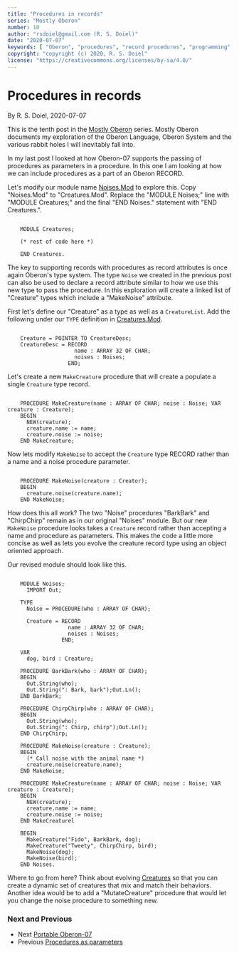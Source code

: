 ```yaml
---
title: "Procedures in records"
series: "Mostly Oberon"
number: 10
author: "rsdoiel@gmail.com (R. S. Doiel)"
date: "2020-07-07"
keywords: [ "Oberon", "procedures", "record procedures", "programming" ]
copyright: "copyright (c) 2020, R. S. Doiel"
license: "https://creativecommons.org/licenses/by-sa/4.0/" 
---
```



# Procedures in records

By R. S. Doiel, 2020-07-07

This is the tenth post in the [Mostly Oberon](../../04/11/Mostly-Oberon.html) series.
Mostly Oberon documents my exploration of the Oberon Language, Oberon System and the 
various rabbit holes I will inevitably fall into.

In my last post I looked at how Oberon-07 supports the passing of procedures as parameters in a procedure. In this one I am looking at how we can
include procedures as a part of an Oberon RECORD. 

Let's modify our module name [Noises.Mod](Noises.Mod) to explore this.
Copy "Noises.Mod" to "Creatures.Mod". Replace the "MODULE Noises;" line with
"MODULE Creatures;" and the final "END Noises." statement with "END Creatures.".


~~~

    MODULE Creatures;
    
    (* rest of code here *)

    END Creatures.

~~~


The key to supporting records with procedures as record attributes is once again Oberon's type system.  The type `Noise` we created in the previous post can also be used to declare a record attribute similar to how we use this new type to pass the procedure. In this exploration will create a linked list of "Creature" types which include a "MakeNoise" attribute.

First let's define our "Creature" as a type as well as a 
`CreatureList`. Add the following under our `TYPE` 
definition in [Creatures.Mod](Creatures.Mod).


~~~

    Creature = POINTER TO CreatureDesc;
    CreatureDesc = RECORD
                     name : ARRAY 32 OF CHAR;
                     noises : Noises;
                   END;

~~~


Let's create a new `MakeCreature` procedure that will create
a populate a single `Creature` type record.


~~~

    PROCEDURE MakeCreature(name : ARRAY OF CHAR; noise : Noise; VAR creature : Creature);
    BEGIN
      NEW(creature);
      creature.name := name;
      creature.noise := noise;
    END MakeCreature;

~~~


Now lets modify `MakeNoise` to accept the `Creature` type RECORD
rather than a name and a noise procedure parameter.


~~~

    PROCEDURE MakeNoise(creature : Creator);
    BEGIN
      creature.noise(creature.name);
    END MakeNoise;

~~~


How does this all work?  The two "Noise" procedures 
"BarkBark" and "ChirpChirp" remain as in our original 
"Noises" module. But our new `MakeNoise` procedure
looks takes a `Creature` record rather than accepting a
name and procedure as parameters. This makes the code 
a little more concise as well as lets you evolve the
creature record type using an object oriented approach.

Our revised module should look like this.


~~~

    MODULE Noises;
      IMPORT Out;
    
    TYPE 
      Noise = PROCEDURE(who : ARRAY OF CHAR);

      Creature = RECORD
                   name : ARRAY 32 OF CHAR;
                   noises : Noises;
                 END;
    
    VAR
      dog, bird : Creature;

    PROCEDURE BarkBark(who : ARRAY OF CHAR);
    BEGIN
      Out.String(who);
      Out.String(": Bark, bark");Out.Ln();
    END BarkBark;
    
    PROCEDURE ChirpChirp(who : ARRAY OF CHAR);
    BEGIN
      Out.String(who);
      Out.String(": Chirp, chirp");Out.Ln();
    END ChirpChirp;
    
    PROCEDURE MakeNoise(creature : Creature);
    BEGIN
      (* Call noise with the animal name *)
      creature.noise(creature.name);
    END MakeNoise;

    PROCEDURE MakeCreature(name : ARRAY OF CHAR; noise : Noise; VAR creature : Creature);
    BEGIN
      NEW(creature);
      creature.name := name;
      creature.noise := noise;
    END MakeCreaturel
    
    BEGIN
      MakeCreature("Fido", BarkBark, dog);
      MakeCreature("Tweety", ChirpChirp, bird);
      MakeNoise(dog);
      MakeNoise(bird);
    END Noises.

~~~


Where to go from here? Think about evolving [Creatures](Creatures.Mod) so
that you can create a dynamic set of creatures that mix and match their
behaviors. Another idea would be to add a "MutateCreature" procedure
that would let you change the noise procedure to something new.


### Next and Previous 

+ Next [Portable Oberon-07](../../08/15/Portable-Oberon-07.html)
+ Previous [Procedures as parameters](../../06/20/Procedures-as-parameters.html) 



